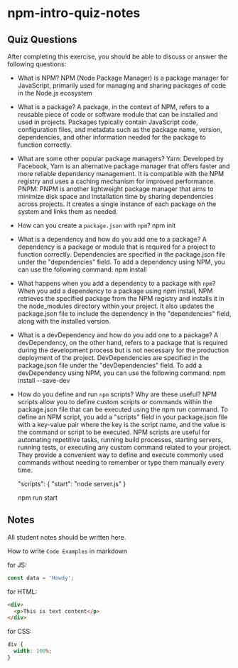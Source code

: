 # npm-intro-quiz-notes

## Quiz Questions

After completing this exercise, you should be able to discuss or answer the following questions:

- What is NPM?
  NPM (Node Package Manager) is a package manager for JavaScript, primarily used for managing and sharing packages of code in the Node.js ecosystem

- What is a package?
  A package, in the context of NPM, refers to a reusable piece of code or software module that can be installed and used in projects. Packages typically contain JavaScript code, configuration files, and metadata such as the package name, version, dependencies, and other information needed for the package to function correctly.

- What are some other popular package managers?
  Yarn: Developed by Facebook, Yarn is an alternative package manager that offers faster and more reliable dependency management. It is compatible with the NPM registry and uses a caching mechanism for improved performance.
  PNPM: PNPM is another lightweight package manager that aims to minimize disk space and installation time by sharing dependencies across projects. It creates a single instance of each package on the system and links them as needed.

- How can you create a `package.json` with `npm`?
  npm init

- What is a dependency and how do you add one to a package?
  A dependency is a package or module that is required for a project to function correctly. Dependencies are specified in the package.json file under the "dependencies" field. To add a dependency using NPM, you can use the following command:
  npm install <package-name>

- What happens when you add a dependency to a package with `npm`?
  When you add a dependency to a package using npm install, NPM retrieves the specified package from the NPM registry and installs it in the node_modules directory within your project. It also updates the package.json file to include the dependency in the "dependencies" field, along with the installed version.

- What is a devDependency and how do you add one to a package?
  A devDependency, on the other hand, refers to a package that is required during the development process but is not necessary for the production deployment of the project. DevDependencies are specified in the package.json file under the "devDependencies" field. To add a devDependency using NPM, you can use the following command:
  npm install --save-dev <package-name>

- How do you define and run `npm` scripts? Why are these useful?
  NPM scripts allow you to define custom scripts or commands within the package.json file that can be executed using the npm run command. To define an NPM script, you add a "scripts" field in your package.json file with a key-value pair where the key is the script name, and the value is the command or script to be executed. NPM scripts are useful for automating repetitive tasks, running build processes, starting servers, running tests, or executing any custom command related to your project. They provide a convenient way to define and execute commonly used commands without needing to remember or type them manually every time.

  "scripts": {
  "start": "node server.js"
  }

  npm run start

## Notes

All student notes should be written here.

How to write `Code Examples` in markdown

for JS:

```javascript
const data = 'Howdy';
```

for HTML:

```html
<div>
  <p>This is text content</p>
</div>
```

for CSS:

```css
div {
  width: 100%;
}
```
